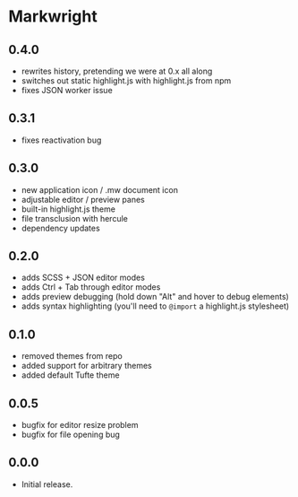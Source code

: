 # Markwright

## 0.4.0
  - rewrites history, pretending we were at 0.x all along
  - switches out static highlight.js with highlight.js from npm
  - fixes JSON worker issue

## 0.3.1
  - fixes reactivation bug

## 0.3.0
  - new application icon / .mw document icon
  - adjustable editor / preview panes
  - built-in highlight.js theme
  - file transclusion with hercule
  - dependency updates

## 0.2.0
  - adds SCSS + JSON editor modes
  - adds Ctrl + Tab through editor modes
  - adds preview debugging (hold down "Alt" and hover to debug elements)
  - adds syntax highlighting (you'll need to `@import` a highlight.js stylesheet)

## 0.1.0
  - removed themes from repo
  - added support for arbitrary themes
  - added default Tufte theme

## 0.0.5
  - bugfix for editor resize problem
  - bugfix for file opening bug

## 0.0.0
  - Initial release.
